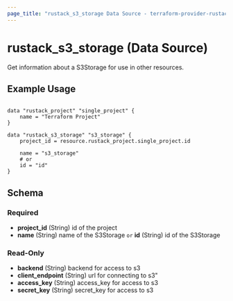 ```yaml
---
page_title: "rustack_s3_storage Data Source - terraform-provider-rustack"
---
```

# rustack_s3_storage (Data Source)

Get information about a S3Storage for use in other resources. 

## Example Usage

```hcl

data "rustack_project" "single_project" {
    name = "Terraform Project"
}

data "rustack_s3_storage" "s3_storage" {
    project_id = resource.rustack_project.single_project.id
    
    name = "s3_storage"
    # or
    id = "id"
}

```

## Schema

### Required

- **project_id** (String) id of the project
- **name** (String) name of the S3Storage `or` **id** (String) id of the S3Storage

### Read-Only

- **backend** (String) backend for access to s3
- **client_endpoint** (String) url for connecting to s3"
- **access_key** (String) access_key for access to s3
- **secret_key** (String) secret_key for access to s3